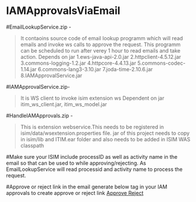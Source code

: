 # IAMApprovalsViaEmail
#EmailLookupService.zip -
 >It contaoins source code of email lookup programm which will read emails and invoke ws calls to approve the request.
 >This programm can be scheduled to run after verey 1 hour to read emails and take action.
 > Depends on jar 
 1.ews-java-api-2.0.jar
 2.httpclient-4.5.12.jar
 3.commons-logging-1.2.jar
 4.httpcore-4.4.13.jar
 5.commons-codec-1.14.jar
 6.commons-lang3-3.10.jar
 7.joda-time-2.10.6.jar
 8.IAMApprovalService.jar
 
 #IAMApprovalService.zip- 
 >It is WS client to invoke isim extension ws
 Dependent on jar itim_ws_client.jar, itim_ws_model.jar
 
 #HandleIAMApprovals.zip - 
 >This is extension webservice.This needs to be registered in isim/data/wsextension.properties file.
 >jar of this project needs to copy in isim/lib and ITIM.ear folder and also needs to be added in ISIM WAS classpath
 
 #Make sure your ISIM include processID as well as activity name in the email so that can be used to while approving/rejecting. As EmailLookupService will read processid and activity name to process the request.
 
 #Approve or reject link in the email
 generate below tag in your IAM approvals to create approve or reject link
 <a href=" mailto:<iamadmin>@xx.xx?Subject=  Approved|1223234432423423|ManagerWithNoEscalation" target="_top">Approve </a>
 <a href=" mailto:<iamadmin>@xx.xx?Subject=  Rejected|1223234432423423|ManagerWithNoEscalation" target="_top">Reject </a>
 
